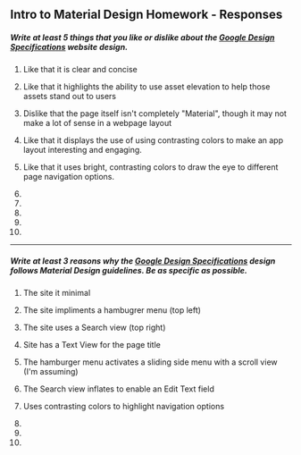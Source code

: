 ## Intro to Material Design Homework - Responses


##### Write at least 5 things that you like or dislike about the [Google Design Specifications](https://www.google.com/design/spec/material-design/introduction.html) website design.

1. Like that it is clear and concise 

2. Like that it highlights the ability to use asset elevation to help those assets stand out to users

3. Dislike that the page itself isn't completely "Material", though it may not make a lot of sense in a webpage layout

4. Like that it displays the use of using contrasting colors to make an app layout interesting and engaging. 

5. Like that it uses bright, contrasting colors to draw the eye to different page navigation options. 

6.

7.

8.

9.

10.

---

##### Write at least 3 reasons why the [Google Design Specifications](https://www.google.com/design/spec/material-design/introduction.html) design follows Material Design guidelines. Be as specific as possible.

1. The site it minimal

2. The site impliments a hambugrer menu (top left)

3. The site uses a Search view (top right)

4. Site has a Text View for the page title

5. The hamburger menu activates a sliding side menu with a scroll view (I'm assuming)

6. The Search view inflates to enable an Edit Text field

7. Uses contrasting colors to highlight navigation options

8.

9.

10. 


